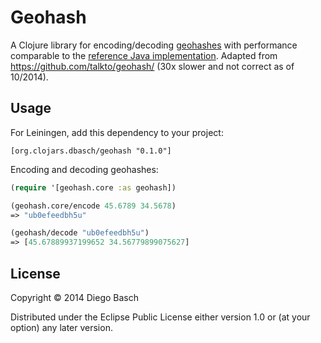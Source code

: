 # Geohash

A Clojure library for encoding/decoding	[geohashes](http://en.wikipedia.org/wiki/Geohash) with performance comparable to the [reference Java implementation](https://github.com/kungfoo/geohash-java). Adapted from https://github.com/talkto/geohash/ (30x slower and not correct as of 10/2014).

## Usage

For Leiningen, add this dependency to your project:
   
    [org.clojars.dbasch/geohash "0.1.0"] 

Encoding and decoding geohashes:

```clojure
(require '[geohash.core :as geohash])

(geohash.core/encode 45.6789 34.5678)
=> "ub0efeedbh5u"

(geohash/decode "ub0efeedbh5u")
=> [45.67889937199652 34.56779899075627]
```
## License

Copyright © 2014 Diego Basch

Distributed under the Eclipse Public License either version 1.0 or (at
your option) any later version.
